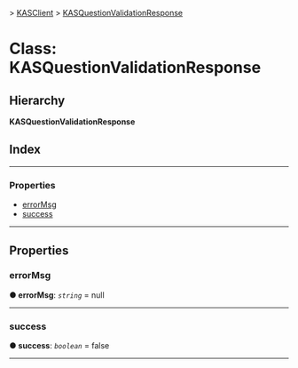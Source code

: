 [](../README.md) > [KASClient](../modules/kasclient.md) > [KASQuestionValidationResponse](../classes/kasclient.kasquestionvalidationresponse.md)

# Class: KASQuestionValidationResponse

## Hierarchy

**KASQuestionValidationResponse**

## Index

---

### Properties

* [errorMsg](kasclient.kasquestionvalidationresponse.md#errormsg)
* [success](kasclient.kasquestionvalidationresponse.md#success)

---

## Properties

<a id="errormsg"></a>

###  errorMsg

**● errorMsg**: *`string`* =  null

___
<a id="success"></a>

###  success

**● success**: *`boolean`* = false

___

